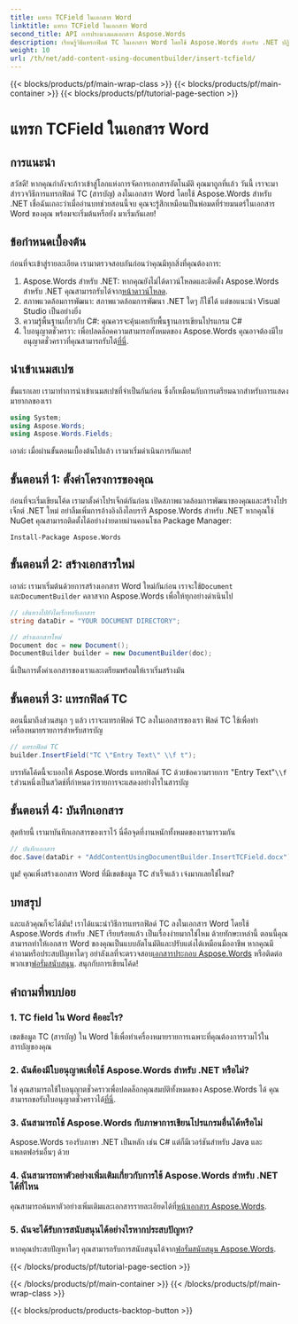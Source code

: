 ```yaml
---
title: แทรก TCField ในเอกสาร Word
linktitle: แทรก TCField ในเอกสาร Word
second_title: API การประมวลผลเอกสาร Aspose.Words
description: เรียนรู้วิธีแทรกฟิลด์ TC ในเอกสาร Word โดยใช้ Aspose.Words สำหรับ .NET ปฏิบัติตามคำแนะนำทีละขั้นตอนของเราเพื่อการทำงานอัตโนมัติของเอกสารอย่างราบรื่น
weight: 10
url: /th/net/add-content-using-documentbuilder/insert-tcfield/
---
```


{{< blocks/products/pf/main-wrap-class >}}
{{< blocks/products/pf/main-container >}}
{{< blocks/products/pf/tutorial-page-section >}}

# แทรก TCField ในเอกสาร Word

## การแนะนำ

สวัสดี! หากคุณกำลังจะก้าวเข้าสู่โลกแห่งการจัดการเอกสารอัตโนมัติ คุณมาถูกที่แล้ว วันนี้ เราจะมาสำรวจวิธีการแทรกฟิลด์ TC (สารบัญ) ลงในเอกสาร Word โดยใช้ Aspose.Words สำหรับ .NET เชื่อฉันเถอะว่าเมื่ออ่านบทช่วยสอนนี้จบ คุณจะรู้สึกเหมือนเป็นพ่อมดที่ร่ายมนตร์ในเอกสาร Word ของคุณ พร้อมจะเริ่มต้นหรือยัง มาเริ่มกันเลย!

## ข้อกำหนดเบื้องต้น

ก่อนที่จะเข้าสู่รายละเอียด เรามาตรวจสอบกันก่อนว่าคุณมีทุกสิ่งที่คุณต้องการ:

1.  Aspose.Words สำหรับ .NET: หากคุณยังไม่ได้ดาวน์โหลดและติดตั้ง Aspose.Words สำหรับ .NET คุณสามารถรับได้จาก[หน้าดาวน์โหลด](https://releases.aspose.com/words/net/).
2. สภาพแวดล้อมการพัฒนา: สภาพแวดล้อมการพัฒนา .NET ใดๆ ก็ใช้ได้ แต่ขอแนะนำ Visual Studio เป็นอย่างยิ่ง
3. ความรู้พื้นฐานเกี่ยวกับ C#: คุณควรจะคุ้นเคยกับพื้นฐานการเขียนโปรแกรม C#
4.  ใบอนุญาตชั่วคราว: เพื่อปลดล็อคความสามารถทั้งหมดของ Aspose.Words คุณอาจต้องมีใบอนุญาตชั่วคราวที่คุณสามารถรับได้[ที่นี่](https://purchase.aspose.com/temporary-license/).

## นำเข้าเนมสเปซ

ขั้นแรกเลย เรามาทำการนำเข้าเนมสเปซที่จำเป็นกันก่อน ซึ่งก็เหมือนกับการเตรียมฉากสำหรับการแสดงมายากลของเรา

```csharp
using System;
using Aspose.Words;
using Aspose.Words.Fields;
```

เอาล่ะ เมื่อผ่านขั้นตอนเบื้องต้นไปแล้ว เรามาเริ่มดำเนินการกันเลย!

## ขั้นตอนที่ 1: ตั้งค่าโครงการของคุณ

ก่อนที่จะเริ่มเขียนโค้ด เรามาตั้งค่าโปรเจ็กต์กันก่อน เปิดสภาพแวดล้อมการพัฒนาของคุณและสร้างโปรเจ็กต์ .NET ใหม่ อย่าลืมเพิ่มการอ้างอิงถึงไลบรารี Aspose.Words สำหรับ .NET หากคุณใช้ NuGet คุณสามารถติดตั้งได้อย่างง่ายดายผ่านคอนโซล Package Manager:

```shell
Install-Package Aspose.Words
```

## ขั้นตอนที่ 2: สร้างเอกสารใหม่

 เอาล่ะ เรามาเริ่มต้นด้วยการสร้างเอกสาร Word ใหม่กันก่อน เราจะใช้`Document` และ`DocumentBuilder` คลาสจาก Aspose.Words เพื่อให้ทุกอย่างดำเนินไป

```csharp
// เส้นทางไปยังไดเร็กทอรีเอกสาร
string dataDir = "YOUR DOCUMENT DIRECTORY";

// สร้างเอกสารใหม่
Document doc = new Document();
DocumentBuilder builder = new DocumentBuilder(doc);
```

นี่เป็นการตั้งค่าเอกสารของเราและเตรียมพร้อมให้เราเริ่มสร้างมัน

## ขั้นตอนที่ 3: แทรกฟิลด์ TC

ตอนนี้มาถึงส่วนสนุก ๆ แล้ว เราจะแทรกฟิลด์ TC ลงในเอกสารของเรา ฟิลด์ TC ใช้เพื่อทำเครื่องหมายรายการสำหรับสารบัญ

```csharp
// แทรกฟิลด์ TC
builder.InsertField("TC \"Entry Text\" \\f t");
```

 บรรทัดโค้ดนี้จะบอกให้ Aspose.Words แทรกฟิลด์ TC ด้วยข้อความรายการ "Entry Text"`\\f t`ส่วนหนึ่งเป็นสวิตช์ที่กำหนดว่ารายการจะแสดงอย่างไรในสารบัญ

## ขั้นตอนที่ 4: บันทึกเอกสาร

สุดท้ายนี้ เรามาบันทึกเอกสารของเราไว้ นี่คือจุดที่งานหนักทั้งหมดของเรามารวมกัน

```csharp
// บันทึกเอกสาร
doc.Save(dataDir + "AddContentUsingDocumentBuilder.InsertTCField.docx");
```

บูม! คุณเพิ่งสร้างเอกสาร Word ที่มีเขตข้อมูล TC สำเร็จแล้ว เจ๋งมากเลยใช่ไหม?

## บทสรุป

 และแล้วคุณก็จะได้มัน! เราได้แนะนำวิธีการแทรกฟิลด์ TC ลงในเอกสาร Word โดยใช้ Aspose.Words สำหรับ .NET เรียบร้อยแล้ว เป็นเรื่องง่ายมากใช่ไหม ด้วยทักษะเหล่านี้ ตอนนี้คุณสามารถทำให้เอกสาร Word ของคุณเป็นแบบอัตโนมัติและปรับแต่งได้เหมือนมืออาชีพ หากคุณมีคำถามหรือประสบปัญหาใดๆ อย่าลังเลที่จะตรวจสอบ[เอกสารประกอบ Aspose.Words](https://reference.aspose.com/words/net/) หรือติดต่อพวกเขา[ฟอรั่มสนับสนุน](https://forum.aspose.com/c/words/8). สนุกกับการเขียนโค้ด!

## คำถามที่พบบ่อย

### 1. TC field ใน Word คืออะไร?

เขตข้อมูล TC (สารบัญ) ใน Word ใช้เพื่อทำเครื่องหมายรายการเฉพาะที่คุณต้องการรวมไว้ในสารบัญของคุณ

### 2. ฉันต้องมีใบอนุญาตเพื่อใช้ Aspose.Words สำหรับ .NET หรือไม่?

 ใช่ คุณสามารถใช้ใบอนุญาตชั่วคราวเพื่อปลดล็อกคุณสมบัติทั้งหมดของ Aspose.Words ได้ คุณสามารถขอรับใบอนุญาตชั่วคราวได้[ที่นี่](https://purchase.aspose.com/temporary-license/).

### 3. ฉันสามารถใช้ Aspose.Words กับภาษาการเขียนโปรแกรมอื่นได้หรือไม่

Aspose.Words รองรับภาษา .NET เป็นหลัก เช่น C# แต่ก็มีเวอร์ชันสำหรับ Java และแพลตฟอร์มอื่นๆ ด้วย

### 4. ฉันสามารถหาตัวอย่างเพิ่มเติมเกี่ยวกับการใช้ Aspose.Words สำหรับ .NET ได้ที่ไหน

 คุณสามารถค้นหาตัวอย่างเพิ่มเติมและเอกสารรายละเอียดได้ที่[หน้าเอกสาร Aspose.Words](https://reference.aspose.com/words/net/).

### 5. ฉันจะได้รับการสนับสนุนได้อย่างไรหากประสบปัญหา?

 หากคุณประสบปัญหาใดๆ คุณสามารถรับการสนับสนุนได้จาก[ฟอรั่มสนับสนุน Aspose.Words](https://forum.aspose.com/c/words/8).

{{< /blocks/products/pf/tutorial-page-section >}}

{{< /blocks/products/pf/main-container >}}
{{< /blocks/products/pf/main-wrap-class >}}

{{< blocks/products/products-backtop-button >}}
